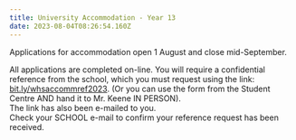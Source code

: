 ```yaml
---
title: University Accommodation - Year 13
date: 2023-08-04T08:26:54.160Z
---
```

Applications for accommodation open 1 August and close mid-September.  

All applications are completed on-line. You will require a confidential reference from the school, which you must request using the link:
[bit.ly/whsaccommref2023](https://docs.google.com/forms/d/e/1FAIpQLSfcAJUyQlfp_IuuzbfqNhk3uWXm7nO6fWtDZx4y0Z9_J_Om2Q/viewform).
(Or you can use the form from the Student Centre AND hand it to Mr. Keene IN PERSON).  
The link has also been e-mailed to you.  
Check your SCHOOL e-mail to confirm your reference request has been received.